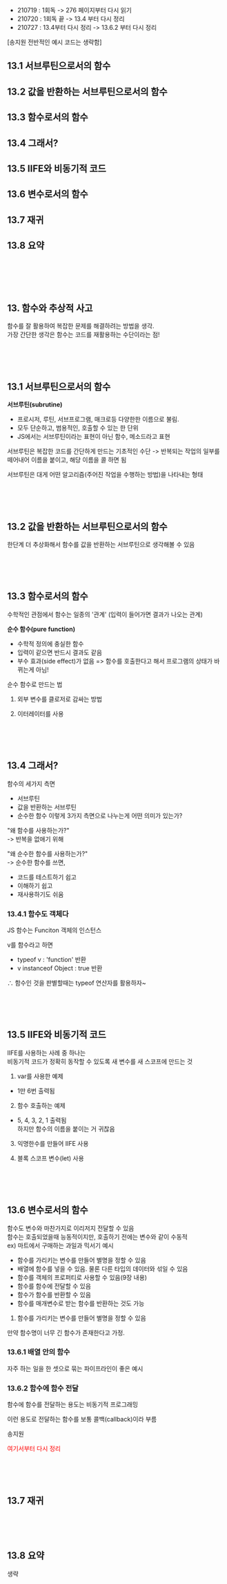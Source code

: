 - 210719 : 1회독 -> 276 페이지부터 다시 읽기
- 210720 : 1회독 끝 -> 13.4 부터 다시 정리
- 210727 : 13.4부터 다시 정리 -> 13.6.2 부터 다시 정리


[송지원 전반적인 예시 코드는 생략함]

## 13.1 서브루틴으로서의 함수
## 13.2 값을 반환하는 서브루틴으로서의 함수
## 13.3 함수로서의 함수
## 13.4 그래서?
## 13.5 IIFE와 비동기적 코드
## 13.6 변수로서의 함수
## 13.7 재귀
## 13.8 요약

<br>
<br>
<br>
<br>


## 13. 함수와 추상적 사고

함수를 잘 활용하여 복잡한 문제를 해결하려는 방법을 생각.   
가장 간단한 생각은 함수는 코드를 재활용하는 수단이라는 점!


<br>
<br>
<br>


## 13.1 서브루틴으로서의 함수

**서브루틴(subrutine)**

- 프로시저, 루틴, 서브프로그램, 매크로등 다양한한 이름으로 불림.
- 모두 단순하고, 범용적인, 호출할 수 있는 한 단위
- JS에서는 서브루틴이라는 표현이 아닌 함수, 메소드라고 표현


서브루틴은 복잡한 코드를 간단하게 만드는 기초적인 수단
-> 반복되는 작업의 일부를 떼어내어 이름을 붙이고, 해당 이름을 콜 하면 됨


서브루틴은 대게 어떤 알고리즘(주어진 작업을 수행하는 방법)을 나타내는 형태

<br>
<br>
<br>


## 13.2 값을 반환하는 서브루틴으로서의 함수

한단계 더 추상화해서 함수를 값을 반환하는 서브루틴으로 생각해볼 수 있음


<br>
<br>
<br>


## 13.3 함수로서의 함수

수학적인 관점에서 함수는 일종의 '관계'
(입력이 들어가면 결과가 나오는 관계)

**순수 함수(pure function)**
- 수학적 정의에 충실한 함수
- 입력이 같으면 반드시 결과도 같음
- 부수 효과(side effect)가 없음 
=> 함수를 호출한다고 해서 프로그램의 상태가 바뀌는게 아님!


순수 함수로 만드는 법

1) 외부 변수를 클로저로 감싸는 방법

2) 이터레이터를 사용



<br>
<br>
<br>

## 13.4 그래서?

함수의 세가지 측면   
- 서브루틴
- 값을 반환하는 서브루틴
- 순수한 함수
이렇게 3가지 측면으로 나누는게 어떤 의미가 있는가?   


"왜 함수를 사용하는가?"   
-> 반복을 없애기 위해   


"왜 순수한 함수를 사용하는가?"   
-> 순수한 함수를 쓰면, 
- 코드를 테스트하기 쉽고
- 이해하기 쉽고
- 재사용하기도 쉬움



### 13.4.1 함수도 객체다
JS 함수는 Funciton 객체의 인스턴스

v를 함수라고 하면
- typeof v : 'function' 반환
- v instanceof Object : true 반환

∴ 함수인 것을 판별할때는 typeof 연산자를 활용하자~

<br>
<br>
<br>

## 13.5 IIFE와 비동기적 코드

IIFE를 사용하는 사례 중 하나는      
비동기적 코드가 정확히 동작할 수 있도록 새 변수를 새 스코프에 만드는 것


1) var를 사용한 예제   
- 1만 6번 출력됨

2) 함수 호출하는 예제   
- 5, 4, 3, 2, 1 출력됨   
하지만 함수의 이름을 붙이는 거 귀찮음

3) 익명한수를 만들어 IIFE 사용

4) 블록 스코프 변수(let) 사용


<br>
<br>
<br>

## 13.6 변수로서의 함수

함수도 변수와 마찬가지로 이리저지 전달할 수 있음   
함수는 호출되었을때 능동적이지만, 호출하기 전에는 변수와 같이 수동적   
ex) 마트에서 구매하는 과일과 믹서기 예시   

- 함수를 가리키는 변수를 만들어 별명을 정할 수 있음
- 배열에 함수를 넣을 수 있음. 물론 다른 타입의 데이터와 섞일 수 있음
- 함수를 객체의 프로퍼티로 사용할 수 있음(9장 내용)
- 함수를 함수에 전달할 수 있음
- 함수가 함수를 반환할 수 있음
- 함수를 매개변수로 받는 함수를 반환하는 것도 가능


1) 함수를 가리키는 변수를 만들어 별명을 정할 수 있음

만약 함수명이 너무 긴 함수가 존재한다고 가정.


### 13.6.1 배열 안의 함수

자주 하는 일을 한 셋으로 묶는 파이프라인이 좋은 예시


### 13.6.2 함수에 함수 전달

함수에 함수를 전달하는 용도는 비동기적 프로그래밍

이런 용도로 전달하는 함수를 보통 콜백(callback)이라 부름

송지원 <div style="stle:bold; color: red;"> 여기서부터 다시 정리</div>   


<br>
<br>
<br>


## 13.7 재귀




<br>
<br>
<br>

## 13.8 요약

생략



<br>
<br>
<br>
<br>
<br>
<br>


